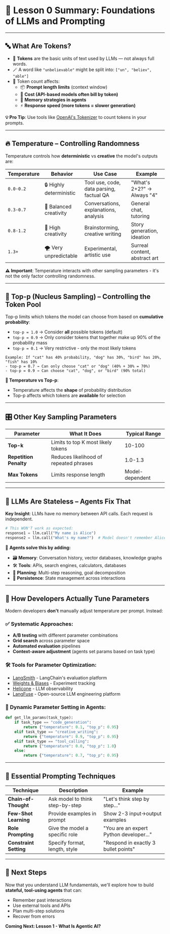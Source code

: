 # 📘 Lesson 0 Summary: Foundations of LLMs and Prompting

---

## 🔤 **What Are Tokens?**

- 🧩 **Tokens** are the basic units of text used by LLMs — not always full words.
- 🪄 A word like `"unbelievable"` might be split into: `["un", "believ", "able"]`
- 📏 Token count affects:
  - 📦 **Prompt length limits** (context window)
  - 💸 **Cost (API-based models often bill by token)**
  - 🧠 **Memory strategies in agents**
  - ⚡ **Response speed (more tokens = slower generation)**

**💡 Pro Tip**: Use tools like [OpenAI's Tokenizer](https://platform.openai.com/tokenizer) to count tokens in your prompts.

---

## 🔥 **Temperature – Controlling Randomness**

Temperature controls how **deterministic** vs **creative** the model's outputs are:

| Temperature | Behavior | Use Case | Example |
|-------------|----------|----------|---------|
| `0.0-0.2` | 🔒 Highly deterministic | Tool use, code, data parsing, factual QA | "What's 2+2?" → Always "4" |
| `0.3-0.7` | 🎯 Balanced creativity | Conversations, explanations, analysis | General chat, tutoring |
| `0.8-1.2` | 🎨 High creativity | Brainstorming, creative writing | Story generation, ideation |
| `1.3+` | 🌪️ Very unpredictable | Experimental, artistic use | Surreal content, abstract art |

**⚠️ Important**: Temperature interacts with other sampling parameters - it's not the only factor controlling randomness.

---

## 🎯 **Top-p (Nucleus Sampling) – Controlling the Token Pool**

Top-p limits which tokens the model can choose from based on **cumulative probability**:

- `top-p = 1.0` → Consider **all** possible tokens (default)
- `top-p = 0.9` → Only consider tokens that together make up 90% of the probability mass
- `top-p = 0.1` → Very restrictive - only the most likely tokens

```
Example: If "cat" has 40% probability, "dog" has 30%, "bird" has 20%, "fish" has 10%
- top-p = 0.7 → Can only choose "cat" or "dog" (40% + 30% = 70%)
- top-p = 0.9 → Can choose "cat", "dog", or "bird" (90% total)
```

**🔄 Temperature vs Top-p**: 
- Temperature affects the **shape** of probability distribution
- Top-p affects which tokens are **available** for selection

---

## 🎛️ **Other Key Sampling Parameters**

| Parameter | What It Does | Typical Range |
|-----------|-------------|---------------|
| **Top-k** | Limits to top K most likely tokens | 10-100 |
| **Repetition Penalty** | Reduces likelihood of repeated phrases | 1.0-1.3 |
| **Max Tokens** | Limits response length | Model-dependent |

---

## 🧠 **LLMs Are Stateless – Agents Fix That**

**Key Insight**: LLMs have no memory between API calls. Each request is independent.

```python
# This WON'T work as expected:
response1 = llm.call("My name is Alice")
response2 = llm.call("What's my name?")  # Model doesn't remember Alice!
```

🤖 **Agents solve this by adding:**
- 🗃️ **Memory**: Conversation history, vector databases, knowledge graphs
- 🛠️ **Tools**: APIs, search engines, calculators, databases
- 🧭 **Planning**: Multi-step reasoning, goal decomposition
- 🔄 **Persistence**: State management across interactions

---

## 🧪 **How Developers Actually Tune Parameters**

Modern developers **don't** manually adjust temperature per prompt. Instead:

### ✅ **Systematic Approaches:**
- **A/B testing** with different parameter combinations
- **Grid search** across parameter space
- **Automated evaluation** pipelines
- **Context-aware adjustment** (agents set params based on task type)

### 🛠️ **Tools for Parameter Optimization:**
- [LangSmith](https://smith.langchain.com) - LangChain's evaluation platform
- [Weights & Biases](https://wandb.ai) - Experiment tracking
- [Helicone](https://helicone.ai) - LLM observability
- [LangFuse](https://langfuse.com) - Open-source LLM engineering platform

### 🧠 **Dynamic Parameter Setting in Agents:**
```python
def get_llm_params(task_type):
    if task_type == "code_generation":
        return {"temperature": 0.1, "top_p": 0.95}
    elif task_type == "creative_writing":
        return {"temperature": 0.9, "top_p": 0.95}
    elif task_type == "tool_calling":
        return {"temperature": 0.0, "top_p": 1.0}
    else:
        return {"temperature": 0.7, "top_p": 0.95}
```

---

## 🎯 **Essential Prompting Techniques**

| Technique | Description | Example |
|-----------|-------------|---------|
| **Chain-of-Thought** | Ask model to think step-by-step | "Let's think step by step..." |
| **Few-Shot Learning** | Provide examples in prompt | Show 2-3 input→output examples |
| **Role Prompting** | Give the model a specific role | "You are an expert Python developer..." |
| **Constraint Setting** | Specify format, length, style | "Respond in exactly 3 bullet points" |

---

## 🚀 **Next Steps**

Now that you understand LLM fundamentals, we'll explore how to build **stateful, tool-using agents** that can:
- Remember past interactions
- Use external tools and APIs  
- Plan multi-step solutions
- Recover from errors

**Coming Next: Lesson 1 - What Is Agentic AI?**